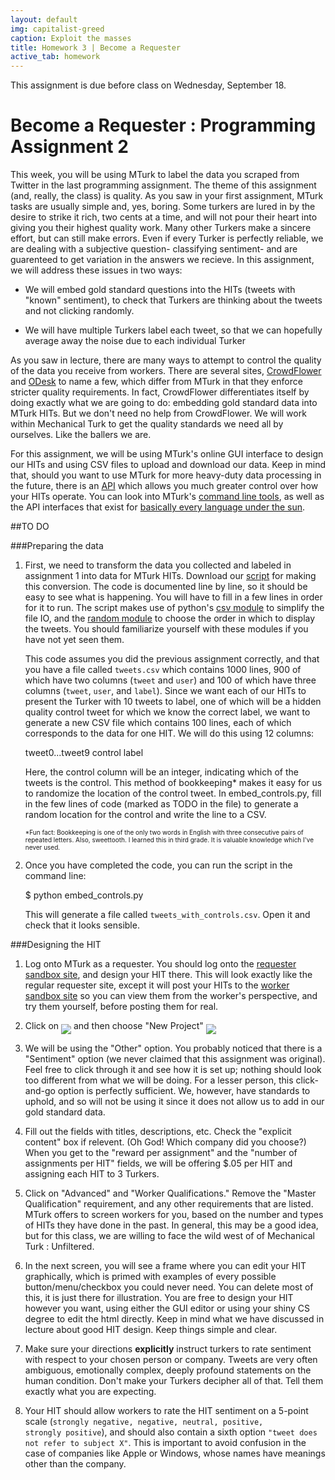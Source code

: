 ```yaml
---
layout: default
img: capitalist-greed
caption: Exploit the masses
title: Homework 3 | Become a Requester
active_tab: homework
---
```



<div class="alert alert-info">
  This assignment is due before class on Wednesday, September 18.
</div>


Become a Requester <span class="text-muted">: Programming Assignment 2</span> 
=============================================================
This week, you will be using MTurk to label the data you scraped from Twitter in the last programming assignment. The theme of this assignment (and, really, the class) is quality. As you saw in your first assignment, MTurk tasks are usually simple and, yes, boring. Some turkers are lured in by the desire to strike it rich, two cents at a time, and will not pour their heart into giving you their highest quality work. Many other Turkers make a sincere effort, but can still make errors. Even if every Turker is perfectly reliable, we are dealing with a subjective question- classifying sentiment- and are guarenteed to get variation in the answers we recieve. In this assignment, we will address these issues in two ways:

* We will embed gold standard questions into the HITs (tweets with "known" sentiment), to check that Turkers are thinking about the tweets and not clicking randomly. 

* We will have multiple Turkers label each tweet, so that we can hopefully average away the noise due to each individual Turker

As you saw in lecture, there are many ways to attempt to control the quality of the data you receive from workers. There are several sites, [CrowdFlower](http://crowdflower.com/) and [ODesk](https://www.odesk.com/) to name a few, which differ from MTurk in that they enforce stricter quality requirements. In fact, CrowdFlower differentiates itself by doing exactly what we are going to do: embedding gold standard data into MTurk HITs. But we don't need no help from CrowdFlower. We will work within Mechanical Turk to get the quality standards we need all by ourselves. Like the ballers we are. 

For this assignment, we will be using MTurk's online GUI interface to design our HITs and using CSV files to upload and download our data. Keep in mind that, should you want to use MTurk for more heavy-duty data processing in the future, there is an [API](http://docs.aws.amazon.com/AWSMechTurk/latest/AWSMturkAPI/Welcome.html) which allows you much greater control over how your HITs operate. You can look into MTurk's [command line tools](http://aws.amazon.com/developertools/694), as well as the API interfaces that exist for [basically every language under the sun](http://aws.amazon.com/code/Amazon-Mechanical-Turk).


##TO DO

###Preparing the data

1. First, we need to transform the data you collected and labeled in assignment 1 into data for MTurk HITs. Download our [script](downloads/embed_controls.py) for making this conversion. The code is documented line by line, so it should be easy to see what is happening. You will have to fill in a few lines in order for it to run.  The script makes use of python's [csv module](http://docs.python.org/2/library/csv.html) to simplify the file IO, and the [random module](http://docs.python.org/2/library/random.html) to choose the order in which to display the tweets. You should familiarize yourself with these modules if you have not yet seen them.

    This code assumes you did the previous assignment correctly, and that you have a file called <code>tweets.csv</code> which contains 1000 lines, 900 of which have two columns (<code>tweet</code> and <code>user</code>) and 100 of which have three columns (<code>tweet</code>, <code>user</code>, and <code>label</code>). Since we want each of our HITs to present the Turker with 10 tweets to label, one of which will be a hidden quality control tweet for which we know the correct label, we want to generate a new CSV file which contains 100 lines, each of which corresponds to the data for one HIT. We will do this using 12 columns:

    tweet0...tweet9 control label
	
    Here, the control column will be an integer, indicating which of the tweets is the control. This method of bookkeeping* makes it easy for us to randomize the location of the control tweet. In embed_controls.py, fill in the few lines of code (marked as TODO in the file) to generate a random location for the control and write the line to a CSV. 

    <font size="1%">*Fun fact: Bookkeeping is one of the only two words in English with three consecutive pairs of repeated letters. Also, sweettooth. I learned this in third grade. It is valuable knowledge which I've never used.</font>
 
2. Once you have completed the code, you can run the script in the command line:

    $ python embed&#95;controls.py
	
    This will generate a file called <code>tweets&#95;with&#95;controls.csv</code>. Open it and check that it looks sensible.  

###Designing the HIT

1. Log onto MTurk as a requester. You should log onto the [requester sandbox site](https://requestersandbox.mturk.com/), and design your HIT there. This will look exactly like the regular requester site, except it will post your HITs to the [worker sandbox site](https://workersandbox.mturk.com/mturk/welcome) so you can view them from the worker's perspective, and try them yourself, before posting them for real. 

2. Click on <img src="../images/getstarted.png" align="middle"> and then choose "New Project" <img src="../images/newproject.png" align="middle">

3. We will be using the "Other" option. You probably noticed that there is a "Sentiment" option (we never claimed that this assignment was original). Feel free to click through it and see how it is set up; nothing should look too different from what we will be doing. For a lesser person, this click-and-go option is perfectly sufficient. We, however, have standards to uphold, and so will not be using it since it does not allow us to add in our gold standard data.  

4. Fill out the fields with titles, descriptions, etc. Check the "explicit content" box if relevent. (Oh God! Which company did you choose?) When you get to the "reward per assignment" and the "number of assignments per HIT" fields, we will be offering $.05 per HIT and assigning each HIT to 3 Turkers. 

5. Click on "Advanced" and "Worker Qualifications." Remove the "Master Qualification" requirement, and any other requirements that are listed. MTurk offers to screen workers for you, based on the number and types of HITs they have done in the past. In general, this may be a good idea, but for this class, we are willing to face the wild west of of Mechanical Turk : Unfiltered.

6. In the next screen, you will see a frame where you can edit your HIT graphically, which is primed with examples of every possible button/menu/checkbox you could never need. You can delete most of this, it is just there for illustration. You are free to design your HIT however you want, using either the GUI editor or using your shiny CS degree to edit the html directly. Keep in mind what we have discussed in lecture about good HIT design. Keep things simple and clear.

7. Make sure your directions <b>explicitly</b> instruct turkers to rate sentiment with respect to your chosen person or company. Tweets are very often ambiguous, emotionally complex, deeply profound statements on the human condition. Don't make your Turkers decipher all of that. Tell them exactly what you are expecting. 

8. Your HIT should allow workers to rate the HIT sentiment on a 5-point scale (<code>strongly negative, negative, neutral, positive, strongly positive</code>), and should also contain a sixth option <code>"tweet does not refer to subject X"</code>. This is important to avoid confusion in the case of companies like Apple or Windows, whose names have meanings other than the company. 


